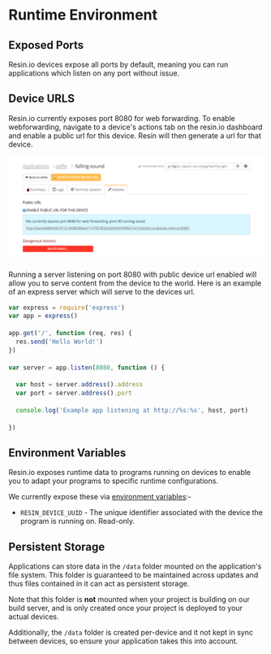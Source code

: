 # Runtime Environment

## Exposed Ports

Resin.io devices expose all ports by default, meaning you can run applications
which listen on any port without issue.

## Device URLS

Resin.io currently exposes port 8080 for web forwarding. To enable webforwarding, navigate to a device's actions tab on the resin.io dashboard and enable a public url for this device. Resin will then generate a url for that device.

![Enable device url](/img/screenshots/device-url.png)


Running a server listening on port 8080 with public device url enabled will allow you to serve content from the device to the world. Here is an example of an express server which will serve to the devices url. 

```javascript
var express = require('express')
var app = express()

app.get('/', function (req, res) {
  res.send('Hello World!')
})

var server = app.listen(8080, function () {

  var host = server.address().address
  var port = server.address().port

  console.log('Example app listening at http://%s:%s', host, port)

})
```

## Environment Variables

Resin.io exposes runtime data to programs running on devices to enable you to
adapt your programs to specific runtime configurations.

We currently expose these via [environment variables][env_vars]:-

* `RESIN_DEVICE_UUID` - The unique identifier associated with the device the
  program is running on. Read-only.

## Persistent Storage

Applications can store data in the `/data` folder mounted on the application's
file system. This folder is guaranteed to be maintained across updates and thus
files contained in it can act as persistent storage.

Note that this folder is __not__ mounted when your project is building on our
build server, and is only created once your project is deployed to your actual
devices.

Additionally, the `/data` folder is created per-device and it not kept in sync
between devices, so ensure your application takes this into account.

[env_vars]:http://en.wikipedia.org/wiki/Environment_variable
